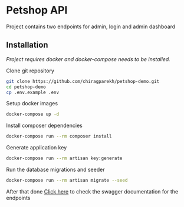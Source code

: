 # Petshop API

Project contains two endpoints for admin, login and admin dashboard

## Installation

*Project requires docker and docker-compose needs to be installed.*

Clone git repository

```sh
git clone https://github.com/chiragparekh/petshop-demo.git
cd petshop-demo
cp .env.example .env
```

Setup docker images
```sh
docker-compose up -d 
```

Install composer dependencies
```sh
docker-compose run --rm composer install
```

Generate application key
```sh
docker-compose run --rm artisan key:generate
```

Run the database migrations and seeder

```sh
docker-compose run --rm artisan migrate --seed
```

After that done [Click here](http://localhost) to check the swagger documentation for the endpoints
